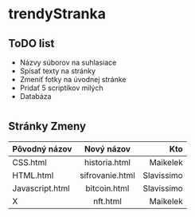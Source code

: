 # trendyStranka


## ToDO list
* Názvy súborov na suhlasiace
* Spísať texty na stránky
* Zmeniť fotky na úvodnej stránke
* Pridať 5 scriptíkov milých
* Databáza

#
#
#

## Stránky Zmeny
| Pôvodný názov       | Nový názov           | Kto        |
| -------------       |:-------------:       | -----:     |
| CSS.html            | historia.html        | Maikelek   |
| HTML.html           | sifrovanie.html      | Slavissimo |
| Javascript.html     | bitcoin.html         | Slavissimo |
| X                   | nft.html             | Maikelek   |

#
#
#
